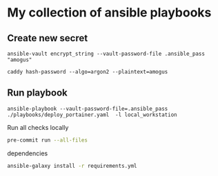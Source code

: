 # My collection of ansible playbooks

## Create new secret

    ansible-vault encrypt_string --vault-password-file .ansible_pass "amogus"

    caddy hash-password --algo=argon2 --plaintext=amogus

## Run playbook

    ansible-playbook --vault-password-file=.ansible_pass ./playbooks/deploy_portainer.yaml  -l local_workstation

Run all checks locally

```sh
pre-commit run --all-files
```

dependencies

```sh
ansible-galaxy install -r requirements.yml
```
